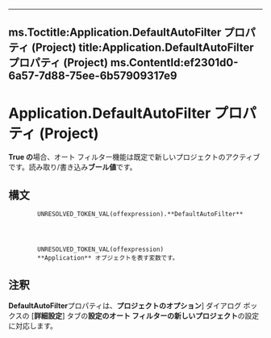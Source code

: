 

---
ms.Toctitle:Application.DefaultAutoFilter プロパティ (Project)
title:Application.DefaultAutoFilter プロパティ (Project)
ms.ContentId:ef2301d0-6a57-7d88-75ee-6b57909317e9
---
# Application.DefaultAutoFilter プロパティ (Project)




**True の**場合、オート フィルター機能は既定で新しいプロジェクトのアクティブです。読み取り/書き込み**ブール値**です。

## 構文

            UNRESOLVED_TOKEN_VAL(offexpression).**DefaultAutoFilter**




            UNRESOLVED_TOKEN_VAL(offexpression)
            **Application** オブジェクトを表す変数です。



## 注釈
**DefaultAutoFilter**プロパティは、**プロジェクトのオプション**] ダイアログ ボックスの [**詳細設定**] タブの**設定のオート フィルターの新しいプロジェクト**の設定に対応します。




